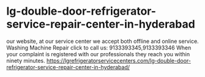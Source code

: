 # lg-double-door-refrigerator-service-repair-center-in-hyderabad
our website, at our service center we accept both offline and online service. Washing Machine Repair click to call us: 9133393345,9133393346 When your complaint is registered with our professionals they reach you within ninety minutes. https://lgrefrigeratorservicecenters.com/lg-double-door-refrigerator-service-repair-center-in-hyderabad/
